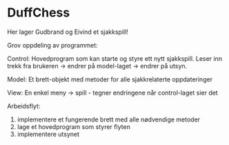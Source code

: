 DuffChess
=========
Her lager Gudbrand og Eivind et sjakkspill!

Grov oppdeling av programmet:

Control:
Hovedprogram som kan starte og styre ett nytt sjakkspill.
Leser inn trekk fra brukeren -> endrer på model-laget -> endrer på utsyn.

Model:
Et brett-objekt med metoder for alle sjakkrelaterte oppdateringer

View:
En enkel meny -> spill - tegner endringene når control-laget sier det

Arbeidsflyt:

1) implementere et fungerende brett med alle nødvendige metoder
2) lage et hovedprogram som styrer flyten
3) implementere utsynet

